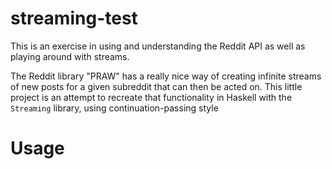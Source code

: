 # streaming-test

This is an exercise in using and understanding the Reddit API as well as playing
around with streams.

The Reddit library "PRAW" has a really nice way of creating infinite streams of
new posts for a given subreddit that can then be acted on. This little project
is an attempt to recreate that functionality in Haskell with the `Streaming`
library, using continuation-passing style

# Usage

```
```
